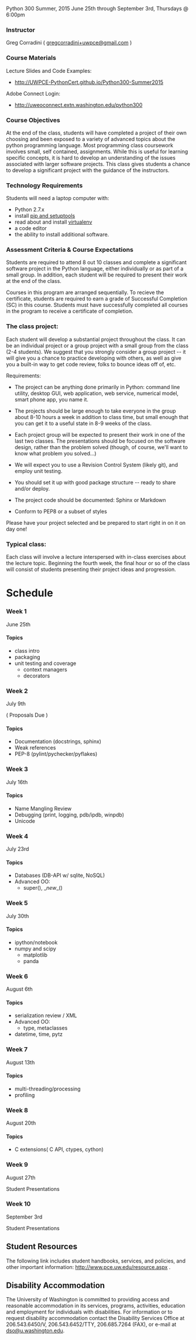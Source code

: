 Python 300
Summer, 2015
June 25th through September 3rd, Thursdays @ 6:00pm

### Instructor

Greg Corradini ( gregcorradini+uwpce@gmail.com )

### Course Materials

Lecture Slides and Code Examples:

- http://UWPCE-PythonCert.github.io/Python300-Summer2015

Adobe Connect Login: 

- http://uweoconnect.extn.washington.edu/python300

### Course Objectives

At the end of the class, students will have completed a project of their own choosing and been exposed to a variety of advanced topics about the python programming language. Most programming class coursework involves small, self contained, assignments. While this is useful for learning specific concepts, it is hard to develop an understanding of the issues associated with larger software projects. This class gives students a chance to develop a significant project with the guidance of the instructors.

### Technology Requirements

Students will need a laptop computer with:

- Python 2.7.x
- install [pip and setuptools](https://pip.pypa.io/en/latest/installing.html#pip-included-with-python)
- read about and install [virtualenv](http://docs.python-guide.org/en/latest/dev/virtualenvs/)
- a code editor
- the ability to install additional software.

### Assessment Criteria & Course Expectations

Students are required to attend 8 out 10 classes and complete a significant software project in the Python language, either individually or as part of a small group. In addition, each student will be required to present their work at the end of the class.

Courses in this program are arranged sequentially. To recieve the certificate, students are required to earn a grade of Successful Completion (SC) in this course. Students must have successfully completed all courses in the program to receive a certificate of completion.

### The class project:

Each student will develop a substantial project throughout the class. It can be an individual project or a group project with a small group from the class (2-4 students). We suggest that you strongly consider a group project -- it will give you a chance to practice developing with others, as well as give you a built-in way to get code review, folks to bounce ideas off of, etc.

Requirements:

- The project can be anything done primarily in Python: command line utility, desktop GUI, web application, web service, numerical model, smart phone app, you name it.

- The projects should be large enough to take everyone in the group about 8-10 hours a week in addition to class time, but small enough that you can get it to a useful state in 8-9 weeks of the class.

- Each project group will be expected to present their work in one of the last two classes. The presentations should be focused on the software design, rather than the problem solved (though, of course, we'll want to know what problem you solved...)

- We will expect you to use a Revision Control System (likely git), and employ unit testing.

- You should set it up with good package structure -- ready to share and/or deploy.

- The project code should be documented: Sphinx or Markdown

- Conform to PEP8 or a subset of styles

Please have your project selected and be prepared to start right in on it on day one!

### Typical class:

Each class will involve a lecture interspersed with in-class exercises about the lecture topic. Beginning the fourth week, the final hour or so of the class will consist of students presenting their project ideas and progression.


# Schedule

### Week 1
June 25th 

#### Topics
- class intro
- packaging
- unit testing and coverage
    - context managers
    - decorators


### Week 2
July 9th  

( Proposals Due )
#### Topics
- Documentation (docstrings, sphinx)
- Weak references
- PEP-8 (pylint/pychecker/pyflakes)


### Week 3
July 16th 

#### Topics
- Name Mangling Review
- Debugging (print, logging, pdb/ipdb, winpdb)
- Unicode


### Week 4
July 23rd

#### Topics
- Databases (DB-API w/ sqlite, NoSQL)
- Advanced OO:
  - super(), \__new__()


### Week 5
July 30th 

#### Topics
- ipython/notebook
- numpy and scipy
    - matplotlib
    - panda


### Week 6
August 6th

#### Topics
- serialization review / XML
- Advanced OO:
  - type, metaclasses
- datetime, time, pytz

### Week 7
August 13th

#### Topics
- multi-threading/processing
- profiling


### Week 8
August 20th

#### Topics
- C extensions( C API, ctypes, cython)

### Week 9
August 27th 

Student Presentations

### Week 10
September 3rd

Student Presentations

## Student Resources
The following link includes student handbooks, services, and policies, and other important information: http://www.pce.uw.edu/resource.aspx .

## Disability Accommodation
The University of Washington is committed to providing access and reasonable accommodation in its services, programs, activities, education and employment for individuals with disabilities. For information or to request disability accommodation contact the Disability Services Office at 206.543.6450/V, 206.543.6452/TTY, 206.685.7264 (FAX), or e-mail at dso@u.washington.edu.
